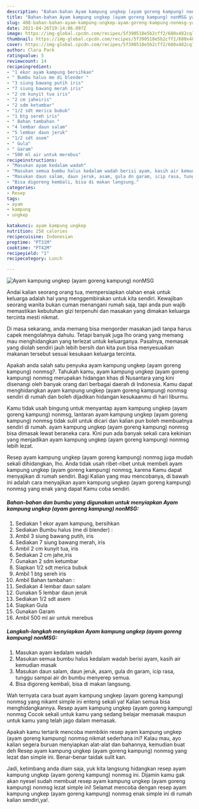 ```yaml
---
description: "Bahan-bahan Ayam kampung ungkep (ayam goreng kampung) nonMSG yang enak dan Mudah Dibuat"
title: "Bahan-bahan Ayam kampung ungkep (ayam goreng kampung) nonMSG yang enak dan Mudah Dibuat"
slug: 408-bahan-bahan-ayam-kampung-ungkep-ayam-goreng-kampung-nonmsg-yang-enak-dan-mudah-dibuat
date: 2021-04-26T19:14:06.097Z
image: https://img-global.cpcdn.com/recipes/5f390518e5b2cff2/680x482cq70/ayam-kampung-ungkep-ayam-goreng-kampung-nonmsg-foto-resep-utama.jpg
thumbnail: https://img-global.cpcdn.com/recipes/5f390518e5b2cff2/680x482cq70/ayam-kampung-ungkep-ayam-goreng-kampung-nonmsg-foto-resep-utama.jpg
cover: https://img-global.cpcdn.com/recipes/5f390518e5b2cff2/680x482cq70/ayam-kampung-ungkep-ayam-goreng-kampung-nonmsg-foto-resep-utama.jpg
author: Clara Park
ratingvalue: 5
reviewcount: 14
recipeingredient:
- "1 ekor ayam kampung bersihkan"
- " Bumbu halus me di blender "
- "3 siung bawang putih iris"
- "7 siung bawang merah iris"
- "2 cm kunyit tua iris"
- "2 cm jaheiris"
- "2 sdm ketumbar"
- "1/2 sdt merica bubuk"
- "1 btg sereh iris"
- " Bahan tambahan "
- "4 lembar daun salam"
- "5 lembar daun jeruk"
- "1/2 sdt asem"
- " Gula"
- " Garam"
- "500 ml air untuk merebus"
recipeinstructions:
- "Masukan ayam kedalam wadah"
- "Masukan semua bumbu halus kedalam wadah berisi ayam, kasih air kemudian masak"
- "Masukan daun salam, daun jeruk, asam, gula dn garam, icip rasa, tunggu sampai air dn bumbu menyerep semua."
- "Bisa digoreng kembali, bisa di makan langsung."
categories:
- Resep
tags:
- ayam
- kampung
- ungkep

katakunci: ayam kampung ungkep 
nutrition: 258 calories
recipecuisine: Indonesian
preptime: "PT31M"
cooktime: "PT42M"
recipeyield: "1"
recipecategory: Lunch

---
```



![Ayam kampung ungkep (ayam goreng kampung) nonMSG](https://img-global.cpcdn.com/recipes/5f390518e5b2cff2/680x482cq70/ayam-kampung-ungkep-ayam-goreng-kampung-nonmsg-foto-resep-utama.jpg)

Andai kalian seorang orang tua, mempersiapkan olahan enak untuk keluarga adalah hal yang menggembirakan untuk kita sendiri. Kewajiban seorang  wanita bukan cuman menangani rumah saja, tapi anda pun wajib memastikan kebutuhan gizi terpenuhi dan masakan yang dimakan keluarga tercinta mesti nikmat.

Di masa  sekarang, anda memang bisa mengorder masakan jadi tanpa harus capek mengolahnya dahulu. Tetapi banyak juga lho orang yang memang mau menghidangkan yang terlezat untuk keluarganya. Pasalnya, memasak yang diolah sendiri jauh lebih bersih dan kita pun bisa menyesuaikan makanan tersebut sesuai kesukaan keluarga tercinta. 



Apakah anda salah satu penyuka ayam kampung ungkep (ayam goreng kampung) nonmsg?. Tahukah kamu, ayam kampung ungkep (ayam goreng kampung) nonmsg merupakan hidangan khas di Nusantara yang kini disenangi oleh banyak orang dari berbagai daerah di Indonesia. Kamu dapat menghidangkan ayam kampung ungkep (ayam goreng kampung) nonmsg sendiri di rumah dan boleh dijadikan hidangan kesukaanmu di hari liburmu.

Kamu tidak usah bingung untuk menyantap ayam kampung ungkep (ayam goreng kampung) nonmsg, lantaran ayam kampung ungkep (ayam goreng kampung) nonmsg tidak sulit untuk dicari dan kalian pun boleh membuatnya sendiri di rumah. ayam kampung ungkep (ayam goreng kampung) nonmsg bisa dimasak lewat beraneka cara. Kini pun ada banyak sekali cara kekinian yang menjadikan ayam kampung ungkep (ayam goreng kampung) nonmsg lebih lezat.

Resep ayam kampung ungkep (ayam goreng kampung) nonmsg juga mudah sekali dihidangkan, lho. Anda tidak usah ribet-ribet untuk membeli ayam kampung ungkep (ayam goreng kampung) nonmsg, karena Kamu dapat menyajikan di rumah sendiri. Bagi Kalian yang mau mencobanya, di bawah ini adalah cara menyajikan ayam kampung ungkep (ayam goreng kampung) nonmsg yang enak yang dapat Kamu coba sendiri.

<!--inarticleads1-->

##### Bahan-bahan dan bumbu yang digunakan untuk menyiapkan Ayam kampung ungkep (ayam goreng kampung) nonMSG:

1. Sediakan 1 ekor ayam kampung, bersihkan
1. Sediakan  Bumbu halus (me di blender) :
1. Ambil 3 siung bawang putih, iris
1. Sediakan 7 siung bawang merah, iris
1. Ambil 2 cm kunyit tua, iris
1. Sediakan 2 cm jahe,iris
1. Gunakan 2 sdm ketumbar
1. Siapkan 1/2 sdt merica bubuk
1. Ambil 1 btg sereh iris
1. Ambil  Bahan tambahan :
1. Sediakan 4 lembar daun salam
1. Gunakan 5 lembar daun jeruk
1. Sediakan 1/2 sdt asem
1. Siapkan  Gula
1. Gunakan  Garam
1. Ambil 500 ml air untuk merebus




<!--inarticleads2-->

##### Langkah-langkah menyiapkan Ayam kampung ungkep (ayam goreng kampung) nonMSG:

1. Masukan ayam kedalam wadah
1. Masukan semua bumbu halus kedalam wadah berisi ayam, kasih air kemudian masak
1. Masukan daun salam, daun jeruk, asam, gula dn garam, icip rasa, tunggu sampai air dn bumbu menyerep semua.
1. Bisa digoreng kembali, bisa di makan langsung.




Wah ternyata cara buat ayam kampung ungkep (ayam goreng kampung) nonmsg yang nikamt simple ini enteng sekali ya! Kalian semua bisa menghidangkannya. Resep ayam kampung ungkep (ayam goreng kampung) nonmsg Cocok sekali untuk kamu yang sedang belajar memasak maupun untuk kamu yang telah jago dalam memasak.

Apakah kamu tertarik mencoba membikin resep ayam kampung ungkep (ayam goreng kampung) nonmsg nikmat sederhana ini? Kalau mau, ayo kalian segera buruan menyiapkan alat-alat dan bahannya, kemudian buat deh Resep ayam kampung ungkep (ayam goreng kampung) nonmsg yang lezat dan simple ini. Benar-benar taidak sulit kan. 

Jadi, ketimbang anda diam saja, yuk kita langsung hidangkan resep ayam kampung ungkep (ayam goreng kampung) nonmsg ini. Dijamin kamu gak akan nyesel sudah membuat resep ayam kampung ungkep (ayam goreng kampung) nonmsg lezat simple ini! Selamat mencoba dengan resep ayam kampung ungkep (ayam goreng kampung) nonmsg enak simple ini di rumah kalian sendiri,ya!.

